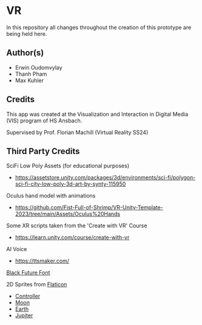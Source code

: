 # VR
In this repository all changes throughout the creation of this prototype are being held here.

## Author(s)
* Erwin Oudomvylay
* Thanh Pham
* Max Kuhler

## Credits
This app was created at the Visualization and Interaction in Digital Media (VIS) program of HS Ansbach. 

Supervised by Prof. Florian Machill (Virtual Reality SS24)

## Third Party Credits

SciFi Low Poly Assets (for educational purposes)
* https://assetstore.unity.com/packages/3d/environments/sci-fi/polygon-sci-fi-city-low-poly-3d-art-by-synty-115950

Oculus hand model with animations
* https://github.com/Fist-Full-of-Shrimp/VR-Unity-Template-2023/tree/main/Assets/Oculus%20Hands

Some XR scripts taken from the 'Create with VR' Course
* https://learn.unity.com/course/create-with-vr

AI Voice
* https://ttsmaker.com/

<a href="https://www.freepik.com/font/black-future" target="_blank">Black Future Font</a>

2D Sprites from <a href="https://www.flaticon.com/" target="_blank">Flaticon</a>
* <a href="https://www.flaticon.com/free-icon/vr-control_9487809?term=controls+vr&page=1&position=5&origin=search&related_id=9487809" target="_blank">Controller</a>
* <a href="https://www.flaticon.com/free-icon/moon_4675662?term=full+moon&page=4&position=43&origin=search&related_id=4675662" target="_blank">Moon</a>
* <a href="https://www.flaticon.com/free-icon/earth-globe_229878?term=earth+planet&page=1&position=41&origin=search&related_id=229878" target="_blank">Earth</a>
* <a href="https://www.flaticon.com/free-icon/jupiter_124609?term=jupiter&page=1&position=31&origin=search&related_id=124609" target="_blank">Jupiter</a>
